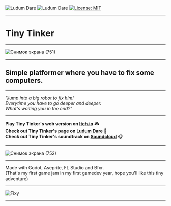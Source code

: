![Ludum Dare](https://img.shields.io/badge/LudumDare-57-f79122?labelColor=ee5533&link=https%3A%2F%2Fldjam.com%2Fevents%2Fludum-dare%2F56)
![Ludum Dare](https://img.shields.io/badge/LudumDare57-Compo-f79122?labelColor=ee5533&link=https%3A%2F%2Fldjam.com%2Fevents%2Fludum-dare%2F56)
[![License: MIT](https://img.shields.io/badge/License-MIT-green.svg)](https://opensource.org/licenses/MIT)
___
# Tiny Tinker
___
![Снимок экрана (751)](https://github.com/user-attachments/assets/788bbf01-1159-47d7-a660-d3987be933a6)
___
## Simple platformer where you have to fix some computers.
___
*"Jump into a big robot to fix him!  
Everytime you have to go deeper and deeper.  
What's waiting you in the end?"*
___
**Play Tiny Tinker's web version on [Itch.io](https://theshadyshade.itch.io/tiny-tinker)** 🎮  
**Check out Tiny Tinker's page on [Ludum Dare](https://ldjam.com/events/ludum-dare/57/tiny-tinker)** 🎲  
**Check out Tiny Tinker's soundtrack on [Soundcloud](https://soundcloud.com/theshadyshade/sets/tiny-tinker)** 🎧
___
![Снимок экрана (752)](https://github.com/user-attachments/assets/9c251a7a-21d0-4459-a44a-5586bcf551f5)
___
Made with Godot, Aseprite, FL Studio and Bfxr.  
(That's my first game jam in my first gamedev year, hope you'll like this tiny adventure)
___
![Fixy](https://github.com/user-attachments/assets/952d82c7-ed1e-4ac4-9cfd-47af51843fe4)
___
